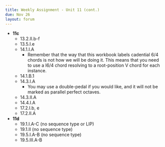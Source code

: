 ```yaml
---
title: Weekly Assignment - Unit 11 (cont.)
due: Nov 26
layout: forum
---
```


- **11c**
    - 13.2.II.b-f
    - 13.5.I.e
    - 14.1.I.A
        - Remember that the way that this workbook labels cadential 6/4 chords is not how we will be doing it. This means that you need to use a I6/4 chord resolving to a root-position V chord for each instance.
    - 14.1.B.1
    - 14.3.I.A
        - You may use a double-pedal if you would like, and it will not be marked as parallel perfect octaves.
    - 14.3.II.A
    - 14.4.I.A
    - 17.2.I.b, e
    - 17.2.II.A
- **11d**
    - 19.1.I.A-C (no sequence type or LIP)
    - 19.1.II (no sequence type)
    - 19.5.I.A-B (no sequence type)
    - 19.5.III.A-B